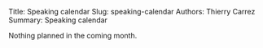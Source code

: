Title: Speaking calendar
Slug: speaking-calendar
Authors: Thierry Carrez
Summary: Speaking calendar


Nothing planned in the coming month.
